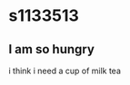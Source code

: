 <!DOCTYPE html>
<html> 
<head> </head>
<title> Kao,Ching - Hua </title>
<head></head>
<body>
    <h1> s1133513 </h1>
    <h2> I am so hungry </h2>
    <p> i think i need a cup of milk tea </p>
